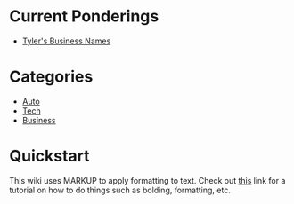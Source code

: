 <!-- TITLE: Exploits and Machinations -->
<!-- SUBTITLE: E&M is a repository for all ideas. Dream your biggest dreams. -->

# Current Ponderings
* [Tyler's Business Names](/business/tylers-name)
# Categories

* [Auto](/home/auto)
* [Tech](/home/tech)
* [Business](/home/business)
# Quickstart
This wiki uses MARKUP to apply formatting to text. Check out [this](https://github.com/adam-p/markdown-here/wiki/Markdown-Cheatsheet) link for a tutorial on how to do things such as bolding, formatting, etc.


